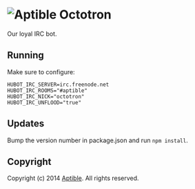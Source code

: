 # ![Aptible](http://aptible-media-assets-manual.s3.amazonaws.com/tiny-github-icon.png) Octotron

Our loyal IRC bot.

## Running
Make sure to configure:

    HUBOT_IRC_SERVER=irc.freenode.net 
    HUBOT_IRC_ROOMS="#aptible" 
    HUBOT_IRC_NICK="octotron" 
    HUBOT_IRC_UNFLOOD="true"

## Updates
Bump the version number in package.json and run `npm install`.

## Copyright

Copyright (c) 2014 [Aptible](https://www.aptible.com). All rights reserved.